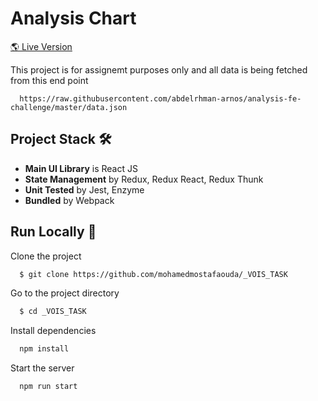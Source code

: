 
# Analysis Chart
[🌎 Live Version ](https://mohamedmostafaouda.github.io/_VOIS_TASK/)

This project is for assignemt purposes only and all data is being fetched from this end point 

```
  https://raw.githubusercontent.com/abdelrhman-arnos/analysis-fe-challenge/master/data.json
```


## Project Stack 🛠️

- **Main UI Library** is React JS 
- **State Management** by Redux, Redux React, Redux Thunk  
- **Unit Tested** by Jest, Enzyme
- **Bundled** by Webpack 


## Run Locally 🚀

Clone the project

```bash
  $ git clone https://github.com/mohamedmostafaouda/_VOIS_TASK
```

Go to the project directory

```bash
  $ cd _VOIS_TASK
```

Install dependencies

```bash
  npm install 
```

Start the server

```bash
  npm run start
```


